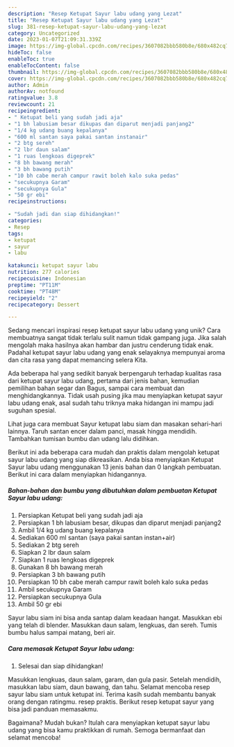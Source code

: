 ```yaml
---
description: "Resep Ketupat Sayur labu udang yang Lezat"
title: "Resep Ketupat Sayur labu udang yang Lezat"
slug: 381-resep-ketupat-sayur-labu-udang-yang-lezat
category: Uncategorized
date: 2023-01-07T21:09:31.339Z
image: https://img-global.cpcdn.com/recipes/3607082bbb580b8e/680x482cq70/ketupat-sayur-labu-udang-foto-resep-utama.jpg
hideToc: false
enableToc: true
enableTocContent: false
thumbnail: https://img-global.cpcdn.com/recipes/3607082bbb580b8e/680x482cq70/ketupat-sayur-labu-udang-foto-resep-utama.jpg
cover: https://img-global.cpcdn.com/recipes/3607082bbb580b8e/680x482cq70/ketupat-sayur-labu-udang-foto-resep-utama.jpg
author: Admin
authorAv: notfound
ratingvalue: 3.8
reviewcount: 21
recipeingredient:
- " Ketupat beli yang sudah jadi aja"
- "1 bh labusiam besar dikupas dan diparut menjadi panjang2"
- "1/4 kg udang buang kepalanya"
- "600 ml santan saya pakai santan instanair"
- "2 btg sereh"
- "2 lbr daun salam"
- "1 ruas lengkoas digeprek"
- "8 bh bawang merah"
- "3 bh bawang putih"
- "10 bh cabe merah campur rawit boleh kalo suka pedas"
- "secukupnya Garam"
- "secukupnya Gula"
- "50 gr ebi"
recipeinstructions:

- "Sudah jadi dan siap dihidangkan!"
categories:
- Resep
tags:
- ketupat
- sayur
- labu

katakunci: ketupat sayur labu 
nutrition: 277 calories
recipecuisine: Indonesian
preptime: "PT11M"
cooktime: "PT48M"
recipeyield: "2"
recipecategory: Dessert

---
```





Sedang mencari inspirasi resep ketupat sayur labu udang yang unik? Cara membuatnya sangat tidak terlalu sulit namun tidak gampang juga. Jika salah mengolah maka hasilnya akan hambar dan justru cenderung tidak enak. Padahal ketupat sayur labu udang yang enak selayaknya mempunyai aroma dan cita rasa yang dapat memancing selera Kita.





Ada beberapa hal yang sedikit banyak berpengaruh terhadap kualitas rasa dari ketupat sayur labu udang, pertama dari jenis bahan, kemudian pemilihan bahan segar dan Bagus, sampai cara membuat dan menghidangkannya. Tidak usah pusing jika mau menyiapkan ketupat sayur labu udang enak,      asal sudah tahu triknya maka hidangan ini mampu jadi suguhan spesial.














Lihat juga cara membuat Sayur ketupat labu siam dan masakan sehari-hari lainnya. Taruh santan encer dalam panci, masak hingga mendidih. Tambahkan tumisan bumbu dan udang lalu didihkan.






Berikut ini ada beberapa cara mudah dan praktis dalam mengolah ketupat sayur labu udang yang siap dikreasikan. Anda bisa menyiapkan Ketupat Sayur labu udang menggunakan 13 jenis bahan dan 0 langkah pembuatan. Berikut ini cara dalam menyiapkan hidangannya.

<!--inarticleads1-->

##### Bahan-bahan dan bumbu yang dibutuhkan dalam pembuatan Ketupat Sayur labu udang:

1. Persiapkan  Ketupat beli yang sudah jadi aja
1. Persiapkan 1 bh labusiam besar, dikupas dan diparut menjadi panjang2
1. Ambil 1/4 kg udang buang kepalanya
1. Sediakan 600 ml santan (saya pakai santan instan+air)
1. Sediakan 2 btg sereh
1. Siapkan 2 lbr daun salam
1. Siapkan 1 ruas lengkoas digeprek
1. Gunakan 8 bh bawang merah
1. Persiapkan 3 bh bawang putih
1. Persiapkan 10 bh cabe merah campur rawit boleh kalo suka pedas
1. Ambil secukupnya Garam
1. Persiapkan secukupnya Gula
1. Ambil 50 gr ebi


Sayur labu siam ini bisa anda santap dalam keadaan hangat. Masukkan ebi yang telah di blender. Masukkan daun salam, lengkuas, dan sereh. Tumis bumbu halus sampai matang, beri air. 

<!--inarticleads2-->

##### Cara memasak Ketupat Sayur labu udang:


1. Selesai dan siap dihidangkan!

Masukkan lengkuas, daun salam, garam, dan gula pasir. Setelah mendidih, masukkan labu siam, daun bawang, dan tahu. Selamat mencoba resep sayur labu siam untuk ketupat ini. Terima kasih sudah membantu banyak orang dengan ratingmu. resep praktis. Berikut resep ketupat sayur yang bisa jadi panduan memasakmu. 

Bagaimana? Mudah bukan? Itulah cara menyiapkan ketupat sayur labu udang yang bisa kamu praktikkan di rumah. Semoga bermanfaat dan selamat mencoba!
